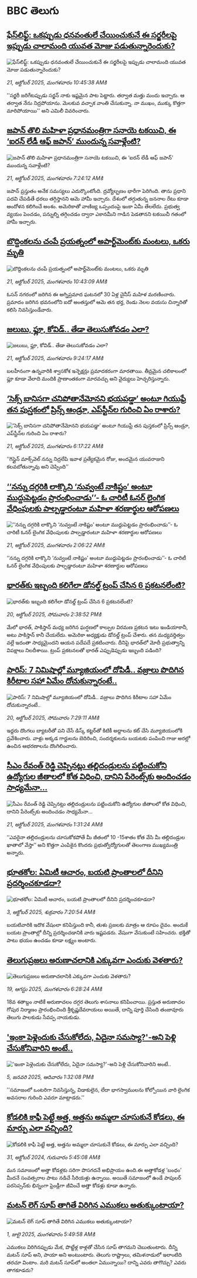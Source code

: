 # BBC తెలుగు## [ఫేస్‌లిఫ్ట్: ఒకప్పుడు ధనవంతులే చేయించుకునే ఈ సర్జరీలపై ఇప్పుడు చాలామంది యువత మోజు పడుతున్నారెందుకు?](https://www.bbc.com/telugu/articles/c8drpyypeddo?at_medium=RSS&at_campaign=rss?at_campaign=githubrss)![ఫేస్‌లిఫ్ట్: ఒకప్పుడు ధనవంతులే చేయించుకునే ఈ సర్జరీలపై ఇప్పుడు చాలామంది యువత మోజు పడుతున్నారెందుకు?](https://ichef.bbci.co.uk/ace/ws/240/cpsprodpb/6697/live/cf8f9500-a857-11f0-b741-177e3e2c2fc7.jpg)_21, అక్టోబర్ 2025, మంగళవారం 10:45:38 AMకి_''సర్జరీ జరిగేటప్పుడు సర్జన్ నాకు ఇష్టమైన పాట పెట్టారు. తర్వాత మత్తు మందు ఇచ్చారు. ఆ తర్వాత నేను నిద్రపోయాను. మెలకువ వచ్చాక వాంతి చేసుకున్నా. నా ముఖం, ముక్కు కొత్తగా మారిపోయాయి'' అని ఎమిలీ వివరించారు.## [జపాన్ తొలి మహిళా ప్రధానమంత్రిగా సనాయె టకయిచి, ఈ ‘ఐరన్‌ లేడీ ఆఫ్ జపాన్’ ముందున్న సవాళ్లేంటి?](https://www.bbc.com/telugu/articles/cr4q9rpw37po?at_medium=RSS&at_campaign=rss?at_campaign=githubrss)![జపాన్ తొలి మహిళా ప్రధానమంత్రిగా సనాయె టకయిచి, ఈ ‘ఐరన్‌ లేడీ ఆఫ్ జపాన్’ ముందున్న సవాళ్లేంటి?](https://ichef.bbci.co.uk/ace/ws/240/cpsprodpb/a26b/live/8d355dd0-a117-11f0-928c-71dbb8619e94.jpg)_21, అక్టోబర్ 2025, మంగళవారం 7:24:12 AMకి_జపాన్ ప్రస్తుతం అనేక సమస్యలు ఎదుర్కొంటోంది. ద్రవ్యోల్బణం భారీగా పెరిగింది. తాను ప్రధాని పదవి చేపడితే ధరలు తగ్గిస్తానని ఆమె హామీ ఇచ్చారు. దేశంలో తగ్గుతున్న జననాల రేటు కూడా ఆందోళన కలిగించే అంశం. అమెరికాతో వాణిజ్య ఒప్పందంపై ఇంకా ఏమీ తేలలేదు.  ప్రభుత్వ వ్యయం పెంచడం, పన్నుల్ని తగ్గించడం ద్వారా ఎకానమీని గాడిన పెడతానని టకయిచీ గతంలో హామీ ఇచ్చారు.## [బొద్దింకలను చంపే ప్రయత్నంలో అపార్ట్‌మెంట్‌కు మంటలు, ఒకరు మృతి](https://www.bbc.com/telugu/articles/cr432xxzyeeo?at_medium=RSS&at_campaign=rss?at_campaign=githubrss)![బొద్దింకలను చంపే ప్రయత్నంలో అపార్ట్‌మెంట్‌కు మంటలు, ఒకరు మృతి](https://ichef.bbci.co.uk/ace/ws/240/cpsprodpb/f754/live/0f2e1c30-ae67-11f0-ba75-093eca1ac29b.jpg)_21, అక్టోబర్ 2025, మంగళవారం 10:43:09 AMకి_ఓసన్ నగరంలో జరిగిన ఈ అగ్నిప్రమాద ఘటనలో 30 ఏళ్ల చైనీస్ మహిళ మరణించారు. ప్రమాదం జరిగిన భవనంలోని ఐదో అంతస్తులో ఆమె తన భర్త, రెండు నెలల వయసు చిన్నారితో కలిసి నివసిస్తుండేవారు.## [జలుబు, ఫ్లూ, కోవిడ్.. తేడా తెలుసుకోవడం ఎలా?](https://www.bbc.com/telugu/articles/crmem9rrpx1o?at_medium=RSS&at_campaign=rss?at_campaign=githubrss)![జలుబు, ఫ్లూ, కోవిడ్.. తేడా తెలుసుకోవడం ఎలా?](https://ichef.bbci.co.uk/ace/ws/240/cpsprodpb/9063/live/de4c7fa0-a76b-11f0-b741-177e3e2c2fc7.jpg)_21, అక్టోబర్ 2025, మంగళవారం 9:24:17 AMకి_బలహీనంగా ఉన్నవారికి శ్వాసకోశ ఇన్ఫెక్షన్లు ప్రమాదకరంగా మారతాయి. తీవ్రమైన చలికాలంలో ఫ్లూ కూడా వేలాది మందికి ప్రాణాంతకంగా మారవచ్చు అని వైద్యులు హెచ్చరిస్తున్నారు.## [‘సెక్స్ బానిసగా చనిపోతానేమోనని భయపడ్డా’ అంటూ గియుఫ్రే తన పుస్తకంలో ప్రిన్స్ ఆండ్రూ, ఎప్‌స్టీన్‌ల గురించి ఏం రాశారు?](https://www.bbc.com/telugu/articles/cp97xjzrxv0o?at_medium=RSS&at_campaign=rss?at_campaign=githubrss)![‘సెక్స్ బానిసగా చనిపోతానేమోనని భయపడ్డా’ అంటూ గియుఫ్రే తన పుస్తకంలో ప్రిన్స్ ఆండ్రూ, ఎప్‌స్టీన్‌ల గురించి ఏం రాశారు?](https://ichef.bbci.co.uk/ace/ws/240/cpsprodpb/b78d/live/c1532e00-adc2-11f0-ba75-093eca1ac29b.jpg)_21, అక్టోబర్ 2025, మంగళవారం 6:17:22 AMకి_‘‘గిస్లైన్ మాక్స్‌వెల్ నన్ను నిద్రలేపి ఇవాళ ప్రత్యేకమైన రోజు, అందమైన యువరాజుని కలవబోతున్నావు అని చెప్పింది’’## [‘‘నన్ను దగ్గరికి లాక్కొని ‘నువ్వంటే నాకిష్టం’ అంటూ ముద్దుపెట్టడం ప్రారంభించాడు’’- ఓ చారిటీ ఓనర్‌ లైంగిక వేధింపులకు పాల్పడ్డారంటూ మహిళా శరణార్థుల ఆరోపణలు](https://www.bbc.com/telugu/articles/crklern1kmzo?at_medium=RSS&at_campaign=rss?at_campaign=githubrss)![‘‘నన్ను దగ్గరికి లాక్కొని ‘నువ్వంటే నాకిష్టం’ అంటూ ముద్దుపెట్టడం ప్రారంభించాడు’’- ఓ చారిటీ ఓనర్‌ లైంగిక వేధింపులకు పాల్పడ్డారంటూ మహిళా శరణార్థుల ఆరోపణలు](https://ichef.bbci.co.uk/ace/ws/240/cpsprodpb/a479/live/3ae87200-adc5-11f0-aa13-0b0479f6f42a.jpg)_21, అక్టోబర్ 2025, మంగళవారం 2:06:22 AMకి_‘‘నన్ను దగ్గరికి లాక్కొని ‘నువ్వంటే నాకిష్టం’ అంటూ ముద్దుపెట్టడం ప్రారంభించాడు’’- ఓ చారిటీ ఓనర్‌ లైంగిక వేధింపులకు పాల్పడ్డారంటూ మహిళా శరణార్థుల ఆరోపణలు## [భారత్‌కు ఇబ్బంది కలిగేలా డోనల్డ్ ట్రంప్ చేసిన 6 ప్రకటనలేంటి?](https://www.bbc.com/telugu/articles/cy9pqrp2ej7o?at_medium=RSS&at_campaign=rss?at_campaign=githubrss)![భారత్‌కు ఇబ్బంది కలిగేలా డోనల్డ్ ట్రంప్ చేసిన 6 ప్రకటనలేంటి?](https://ichef.bbci.co.uk/ace/ws/240/cpsprodpb/a9aa/live/f942ce30-acad-11f0-aa13-0b0479f6f42a.jpg)_20, అక్టోబర్ 2025, సోమవారం 2:38:52 PMకి_మేలో భారత్, పాకిస్తాన్ మధ్య జరిగిన ఘర్షణలో కాల్పుల విరమణ ప్రకటన ఇటు ఇండియాకానీ, అటు పాకిస్తాన్ కానీ చేయలేదు. అమెరికా అధ్యక్షుడు డోనల్డ్ ట్రంప్ చేశారు. తన మధ్యవర్తిత్వం వల్లే ఇదంతా సాధ్యమైందని ఆయన పదేపదే ప్రకటించారు.  దీనిపై భారత్‌లో మోదీ ప్రభుత్వాన్ని విపక్షాలు నిలదీశాయి.  ట్రంప్ ప్రకటనలతో భారత్ ఎప్పుడెప్పుడు ఇబ్బంది పడింది?## [పారిస్:  7 నిమిషాల్లో మ్యూజియంలో దోపిడీ.. వజ్రాలు పొదిగిన కిరీటాల సహా ఏమేం దోచుకున్నారంటే..](https://www.bbc.com/telugu/articles/cwy1pr5n3e5o?at_medium=RSS&at_campaign=rss?at_campaign=githubrss)![పారిస్:  7 నిమిషాల్లో మ్యూజియంలో దోపిడీ.. వజ్రాలు పొదిగిన కిరీటాల సహా ఏమేం దోచుకున్నారంటే..](https://ichef.bbci.co.uk/ace/ws/240/cpsprodpb/7a90/live/36722260-ad94-11f0-ba75-093eca1ac29b.png)_20, అక్టోబర్ 2025, సోమవారం 7:29:11 AMకి_ఇద్దరు దొంగలు బ్యాటరీతో పని చేసే డిస్క్ కట్టర్‌తో కిటికీ అద్దాలను కట్ చేసి మ్యూజియంలోకి ప్రవేశించారు. వాళ్లు అక్కడ గార్డులను బెదిరించి, సందర్శకులను బయటకు పంపించి గాజు అరల్లో ఉంచిన ఆభరణాలను దొంగిలించారు.## [సీఎం రేవంత్‌ రెడ్డి చెప్పినట్లు తల్లిదండ్రులను పట్టించుకోని ఉద్యోగుల జీతాలలో కోత విధించి, దానిని పేరెంట్స్‌కు అందించడం సాధ్యమేనా...](https://www.bbc.com/telugu/articles/c986yp8yn12o?at_medium=RSS&at_campaign=rss?at_campaign=githubrss)![సీఎం రేవంత్‌ రెడ్డి చెప్పినట్లు తల్లిదండ్రులను పట్టించుకోని ఉద్యోగుల జీతాలలో కోత విధించి, దానిని పేరెంట్స్‌కు అందించడం సాధ్యమేనా...](https://ichef.bbci.co.uk/ace/ws/240/cpsprodpb/bf71/live/e36efd30-add0-11f0-aa13-0b0479f6f42a.jpg)_21, అక్టోబర్ 2025, మంగళవారం 1:31:24 AMకి_‘‘ఎవరైనా తల్లిదండ్రులను చూసుకోకపోతే మీ జీతంలో 10 -15శాతం కోత వేసి మీ తల్లిదండ్రుల ఖాతాలో వేస్తా’’ అని కొత్తగా ఎంపికైన కొందరు ప్రభుత్వోద్యోగులతో తెలంగాణ ముఖ్యమంత్రి అన్నారు.## [భూతకోల: ఏమిటీ ఆచారం, బయటి ప్రాంతాలలో దీనిని ప్రదర్శించకూడదా?](https://www.bbc.com/telugu/articles/cr5qjnvzg7no?at_medium=RSS&at_campaign=rss?at_campaign=githubrss)![భూతకోల: ఏమిటీ ఆచారం, బయటి ప్రాంతాలలో దీనిని ప్రదర్శించకూడదా?](https://ichef.bbci.co.uk/ace/ws/240/cpsprodpb/c56a/live/c8838e90-9f8f-11f0-b741-177e3e2c2fc7.jpg)_3, అక్టోబర్ 2025, శుక్రవారం 7:20:54 AMకి_బయటివారికి ఇదొక వేషంలా కనిపిస్తుంది కానీ, తుళు ప్రజలకు మాత్రం ఆ రూపం దైవం. అందుకే బయట ప్రాంతాల్లో దీన్ని ప్రదర్శించడానికి వారు ఇష్టపడరు. వేషంగా వేసుకుంటే సహించరు. భక్తితో పాటు భయం ఉంచడం కూడా లక్ష్యం అంటారు.## [తెలుగుప్రజలు అరుణాచలానికి ఎక్కువగా ఎందుకు వెళతారు?](https://www.bbc.com/telugu/articles/c8jp32zrzxpo?at_medium=RSS&at_campaign=rss?at_campaign=githubrss)![తెలుగుప్రజలు అరుణాచలానికి ఎక్కువగా ఎందుకు వెళతారు?](https://ichef.bbci.co.uk/ace/ws/240/cpsprodpb/cf2d/live/01932bf0-7d85-11f0-98a0-956f61945264.jpg)_19, ఆగస్టు 2025, మంగళవారం 6:28:24 AMకి_18వ శతాబ్దం నాటికే అరుణాచలం దగ్గర తెలుగు శాసనాలు కనిపించాయి. ప్రస్తుత అరుణాచల గోపుర నిర్మాణం ప్రారంభించింది శ్రీకృష్ణదేవరాయలు అయితే, దాన్ని పూర్తి చేసింది తంజావూరు తెలుగు పాలకుడు సేవప్ప నాయకుడు.## ['ఇంకా పెళ్లెందుకు చేసుకోలేదు, ఏదైనా సమస్యా?'-అని పెళ్లి చేసుకోనివారిని అంటే..](https://www.bbc.com/telugu/articles/cgq1w3lz7yyo?at_medium=RSS&at_campaign=rss?at_campaign=githubrss)!['ఇంకా పెళ్లెందుకు చేసుకోలేదు, ఏదైనా సమస్యా?'-అని పెళ్లి చేసుకోనివారిని అంటే..](https://ichef.bbci.co.uk/ace/ws/240/cpsprodpb/f6de/live/72c94a60-cb3e-11ef-87df-d575b9a434a4.jpg)_5, జనవరి 2025, ఆదివారం 1:32:08 PMకి_''సమాజంలో ఒంటరిగా నివసిస్తున్న, విడాకులైన, లేదా భాగస్వాములను కోల్పోయిన వారి లైంగిక అవసరాల గురించి ఎవరూ మాట్లాడరు.''## [కోడలికి కాఫీ పెట్టే అత్త, అత్తను అమ్మలా చూసుకునే కోడలు, ఈ మార్పు ఎలా వచ్చింది?](https://www.bbc.com/telugu/articles/c1l41zl8el2o?at_medium=RSS&at_campaign=rss?at_campaign=githubrss)![కోడలికి కాఫీ పెట్టే అత్త, అత్తను అమ్మలా చూసుకునే కోడలు, ఈ మార్పు ఎలా వచ్చింది?](https://ichef.bbci.co.uk/ace/ws/240/cpsprodpb/2b61/live/9176a6d0-8b0e-11ef-a81b-b1eda9741da3.jpg)_31, అక్టోబర్ 2024, గురువారం 5:45:08 AMకి_మన సమాజంలో అత్తా కోడళ్లకు సరిగా పొసగదనే అభిప్రాయం ఉంది.ఈ అత్తాకోడళ్ల ‘బంధం’ మీదనే సంవత్సరాల పాటు నడిచే సీరియళ్లు ఉన్నాయి. అయితే సమాజంలో ఉండే పాపులర్ పరసెప్సన్‌కు భిన్నంగా ఫ్రెండ్లీగా జీవించే అత్తా కోడళ్లు కూడా ఉన్నారు.## [మటన్ లెగ్ సూప్ తాగితే విరిగిన ఎముకలు అతుక్కుంటాయా?](https://www.bbc.com/telugu/articles/c0l4g92j8kzo?at_medium=RSS&at_campaign=rss?at_campaign=githubrss)![మటన్ లెగ్ సూప్ తాగితే విరిగిన ఎముకలు అతుక్కుంటాయా?](https://ichef.bbci.co.uk/ace/ws/240/cpsprodpb/b31e/live/cce532c0-6d41-11f0-9462-bb509dc78127.jpg)_1, జులై 2025, మంగళవారం 5:49:58 AMకి_ఎముకలు విరిగినప్పుడు మేక, పొట్టేళ్ల కాళ్లతో చేసిన సూప్ తాగమని చెబుతుంటారు. దీన్ని మటన్ సూప్ అని, పాయా అని అంటుంటారు. తెలుగు రాష్ట్రాలు, తమిళనాడులో ఇలాంటిది తరచూ వింటాం. మరి మటన్ సూప్‌లో అంతలా ఏమున్నాయి? దాన్ని ఎవరు తాగొచ్చు? ఎవరు తాగకూడదు?